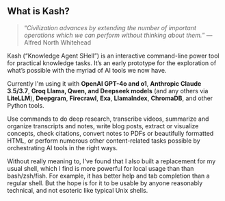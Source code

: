 ## What is Kash?

> “*Civilization advances by extending the number of important operations which we can
> perform without thinking about them.*” —Alfred North Whitehead

Kash (“Knowledge Agent SHell”) is an interactive command-line power tool for practical
knowledge tasks. It’s an early prototype for the exploration of what’s possible with the
myriad of AI tools we now have.

Currently I'm using it with **OpenAI GPT-4o and o1**, **Anthropic Claude 3.5/3.7**,
**Groq Llama, Qwen, and Deepseek models** (and any others via **LiteLLM**),
**Deepgram**, **Firecrawl**, **Exa**, **LlamaIndex**, **ChromaDB**, and other Python
tools.

Use commands to do deep research, transcribe videos, summarize and organize transcripts
and notes, write blog posts, extract or visualize concepts, check citations, convert
notes to PDFs or beautifully formatted HTML, or perform numerous other content-related
tasks possible by orchestrating AI tools in the right ways.

Without really meaning to, I've found that I also built a replacement for my usual
shell, which I find is more powerful for local usage than than bash/zsh/fish.
For example, it has better help and tab completion than a regular shell.
But the hope is for it to be usable by anyone reasonably technical, and not esoteric
like typical Unix shells.
